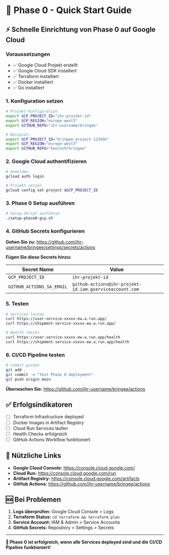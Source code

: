 # 🚀 Phase 0 - Quick Start Guide

## ⚡ Schnelle Einrichtung von Phase 0 auf Google Cloud

### Voraussetzungen
- ✅ Google Cloud Projekt erstellt
- ✅ Google Cloud SDK installiert
- ✅ Terraform installiert
- ✅ Docker installiert
- ✅ Go installiert

### 1. Konfiguration setzen
```bash
# Projekt-Konfiguration
export GCP_PROJECT_ID="ihr-projekt-id"
export GCP_REGION="europe-west3"
export GITHUB_REPO="ihr-username/bringee"

# Beispiel:
export GCP_PROJECT_ID="bringee-project-123456"
export GCP_REGION="europe-west3"
export GITHUB_REPO="koorosh/bringee"
```

### 2. Google Cloud authentifizieren
```bash
# Anmelden
gcloud auth login

# Projekt setzen
gcloud config set project $GCP_PROJECT_ID
```

### 3. Phase 0 Setup ausführen
```bash
# Setup-Skript ausführen
./setup-phase0-gcp.sh
```

### 4. GitHub Secrets konfigurieren

**Gehen Sie zu:** https://github.com/ihr-username/bringee/settings/secrets/actions

**Fügen Sie diese Secrets hinzu:**

| Secret Name | Value |
|-------------|-------|
| `GCP_PROJECT_ID` | `ihr-projekt-id` |
| `GITHUB_ACTIONS_SA_EMAIL` | `github-actions@ihr-projekt-id.iam.gserviceaccount.com` |

### 5. Testen
```bash
# Services testen
curl https://user-service-xxxxx-ew.a.run.app/
curl https://shipment-service-xxxxx-ew.a.run.app/

# Health checks
curl https://user-service-xxxxx-ew.a.run.app/health
curl https://shipment-service-xxxxx-ew.a.run.app/health
```

### 6. CI/CD Pipeline testen
```bash
# Commit pushen
git add .
git commit -m "Test Phase 0 deployment"
git push origin main
```

**Überwachen Sie:** https://github.com/ihr-username/bringee/actions

## ✅ Erfolgsindikatoren

- [ ] Terraform Infrastructure deployed
- [ ] Docker Images in Artifact Registry
- [ ] Cloud Run Services laufen
- [ ] Health Checks erfolgreich
- [ ] GitHub Actions Workflow funktioniert

## 🔗 Nützliche Links

- **Google Cloud Console:** https://console.cloud.google.com/
- **Cloud Run:** https://console.cloud.google.com/run
- **Artifact Registry:** https://console.cloud.google.com/artifacts
- **GitHub Actions:** https://github.com/ihr-username/bringee/actions

## 🆘 Bei Problemen

1. **Logs überprüfen:** Google Cloud Console > Logs
2. **Terraform Status:** `cd terraform && terraform plan`
3. **Service Account:** IAM & Admin > Service Accounts
4. **GitHub Secrets:** Repository > Settings > Secrets

---

**🎉 Phase 0 ist erfolgreich, wenn alle Services deployed sind und die CI/CD Pipeline funktioniert!**